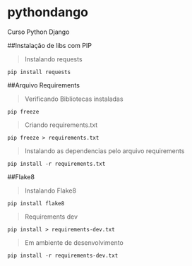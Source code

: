 # pythondango
Curso Python Django


##Instalação de libs com PIP

> Instalando requests
````commandline
pip install requests
````


##Arquivo Requirements
>Verificando Bibliotecas instaladas
````commandline
pip freeze
````
>Criando requirements.txt

````commandline
pip freeze > requirements.txt
````

>Instalando as dependencias pelo arquivo requirements
````commandline
pip install -r requirements.txt
````

##Flake8

>Instalando Flake8
````commandline
pip install flake8
````

>Requirements  dev
 ````commandline
pip install > requirements-dev.txt 
````

> Em ambiente de desenvolvimento
````commandline
pip install -r requirements-dev.txt
````